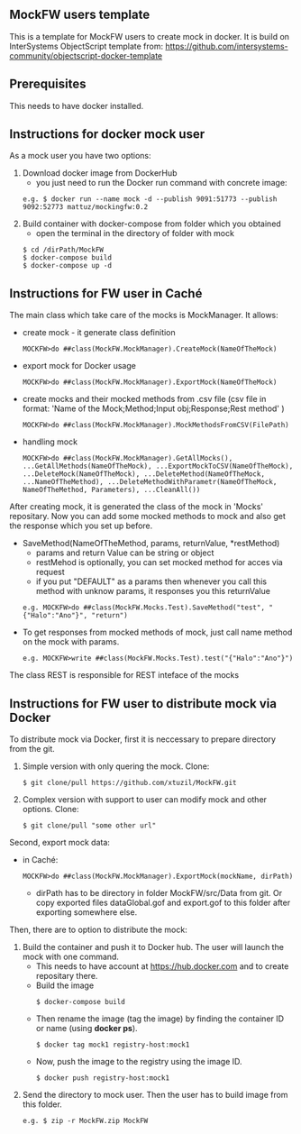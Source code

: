 ## MockFW users template
This is a template for MockFW users to create mock in docker. It is build on InterSystems ObjectScript template from: https://github.com/intersystems-community/objectscript-docker-template

## Prerequisites
This needs to have docker installed.

## Instructions for docker mock user 
As a mock user you have two options:
1) Download docker image from DockerHub
    - you just need to run the Docker run command with concrete image:
    ```
    e.g. $ docker run --name mock -d --publish 9091:51773 --publish 9092:52773 mattuz/mockingfw:0.2
    ```
2) Build container with docker-compose from folder which you obtained    
    - open the terminal in the directory of folder with mock       
    ```
    $ cd /dirPath/MockFW
    $ docker-compose build
    $ docker-compose up -d
    ```

## Instructions for FW user in Caché
The main class which take care of the mocks is MockManager. It allows:
- create mock - it generate class definition
    ```
    MOCKFW>do ##class(MockFW.MockManager).CreateMock(NameOfTheMock) 
    ```
- export mock for Docker usage 
    ```
    MOCKFW>do ##class(MockFW.MockManager).ExportMock(NameOfTheMock)
    ```
- create mocks and their mocked methods from .csv file (csv file in format: 'Name of the Mock;Method;Input obj;Response;Rest method' )
    ```
    MOCKFW>do ##class(MockFW.MockManager).MockMethodsFromCSV(FilePath)
    ```
- handling mock
    ```
    MOCKFW>do ##class(MockFW.MockManager).GetAllMocks(), ...GetAllMethods(NameOfTheMock), ...ExportMockToCSV(NameOfTheMock), ...DeleteMock(NameOfTheMock), ...DeleteMethod(NameOfTheMock, ...NameOfTheMethod), ...DeleteMethodWithParametr(NameOfTheMock, NameOfTheMethod, Parameters), ...CleanAll())
    ```

After creating mock, it is generated the class of the mock in 'Mocks' repositary. Now you can add some mocked methods to mock and also get the response which you set up before.
- SaveMethod(NameOfTheMethod, params, returnValue, *restMethod)
    - params and return Value can be string or object
    - restMehod is optionally, you can set mocked method for acces via request
    - if you put "DEFAULT" as a params then whenever you call this method with unknow params, it responses you this returnValue
    ```
    e.g. MOCKFW>do ##class(MockFW.Mocks.Test).SaveMethod("test", "{"Halo":"Ano"}", "return")
    ```
- To get responses from mocked methods of mock, just call name method on the mock with params.
    ```
    e.g. MOCKFW>write ##class(MockFW.Mocks.Test).test("{"Halo":"Ano"}")
    ```

The class REST is responsible for REST inteface of the mocks


## Instructions for FW user to distribute mock via Docker
To distribute mock via Docker, first it is neccessary to prepare directory from the git. 
1) Simple version with only quering the mock. Clone:
    ```
    $ git clone/pull https://github.com/xtuzil/MockFW.git
    ```
2) Complex version with support to user can modify mock and other options. Clone:
    ```
    $ git clone/pull "some other url"
    ```

Second, export mock data:
- in Caché:
    ```
    MOCKFW>do ##class(MockFW.MockManager).ExportMock(mockName, dirPath)
    ```
    - dirPath has to be directory in folder MockFW/src/Data from git. Or copy exported files dataGlobal.gof and export.gof to this folder after exporting somewhere else.

Then, there are to option to distribute the mock:
1) Build the container and push it to Docker hub. The user will launch the mock with one command.
    - This needs to have account at https://hub.docker.com and to create repositary there.
    - Build the image
        ```
        $ docker-compose build
        ```
    - Then rename the image (tag the image) by finding the container ID or name (using **docker ps**).
        ```
        $ docker tag mock1 registry-host:mock1
        ```
    - Now, push the image to the registry using the image ID.
        ```
        $ docker push registry-host:mock1
        ```
2) Send the directory to mock user. Then the user has to build image from this folder.
    ```
    e.g. $ zip -r MockFW.zip MockFW
    ```